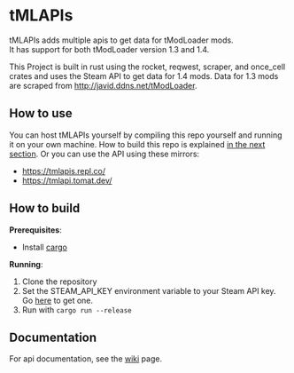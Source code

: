 # tMLAPIs
tMLAPIs adds multiple apis to get data for tModLoader mods.\
It has support for both tModLoader version 1.3 and 1.4.

This Project is built in rust using the rocket, reqwest, scraper, and once_cell crates and uses the Steam API to get data for 1.4 mods.
Data for 1.3 mods are scraped from http://javid.ddns.net/tModLoader.

## How to use
You can host tMLAPIs yourself by compiling this repo yourself and running it on your own machine. How to build this repo is explained [in the next section](#how-to-build).
Or you can use the API using these mirrors:
* https://tmlapis.repl.co/
* https://tmlapi.tomat.dev/

## How to build
**Prerequisites**:
* Install [cargo](https://doc.rust-lang.org/cargo/getting-started/installation.html)

**Running**:
1. Clone the repository
2. Set the STEAM_API_KEY environment variable to your Steam API key. Go [here](https://steamcommunity.com/dev/apikey) to get one.
3. Run with `cargo run --release`

## Documentation
For api documentation, see the [wiki](https://github.com/NotLe0n/tMLAPIs/wiki) page.